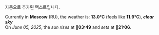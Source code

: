 
자동으로 추가된 텍스트입니다.

<!--START_SECTION:weather:moscow-->
Currently in **Moscow** (RU), the weather is: **13.0°C** (feels like **11.9°C**), ***clear sky***<br/>
On *June 05, 2025*, the *sun rises* at 🌅**03:49** and *sets* at 🌇**21:06**.
<!--END_SECTION:weather-->
